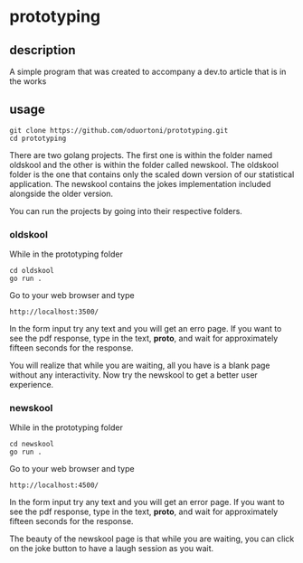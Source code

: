 # prototyping

## description

A simple program that was created to accompany a dev.to article that is in the works

## usage

```console
git clone https://github.com/oduortoni/prototyping.git
cd prototyping
```

There are two golang projects. The first one is within the folder named oldskool and the other is within the folder called newskool. The oldskool folder is the one that contains only the scaled down version of our statistical application. The newskool contains the jokes implementation included alongside the older version.

You can run the projects by going into their respective folders.

### oldskool

While in the prototyping folder

```console
cd oldskool
go run .
```

Go to your web browser and type

```plaintext
http://localhost:3500/
```

In the form input try any text and you will get an erro page. If you want to see the pdf response, type in the text, **proto**, and wait for approximately fifteen seconds for the response. 

You will realize that while you are waiting, all you have is a blank page without any interactivity. Now try the newskool to get a better user experience.

### newskool

While in the prototyping folder

```console
cd newskool
go run .
```

Go to your web browser and type

```plaintext
http://localhost:4500/
```

In the form input try any text and you will get an error page. If you want to see the pdf response, type in the text, **proto**, and wait for approximately fifteen seconds for the response. 

The beauty of the newskool page is that while you are waiting, you can click on the joke button to have a laugh session as you wait.